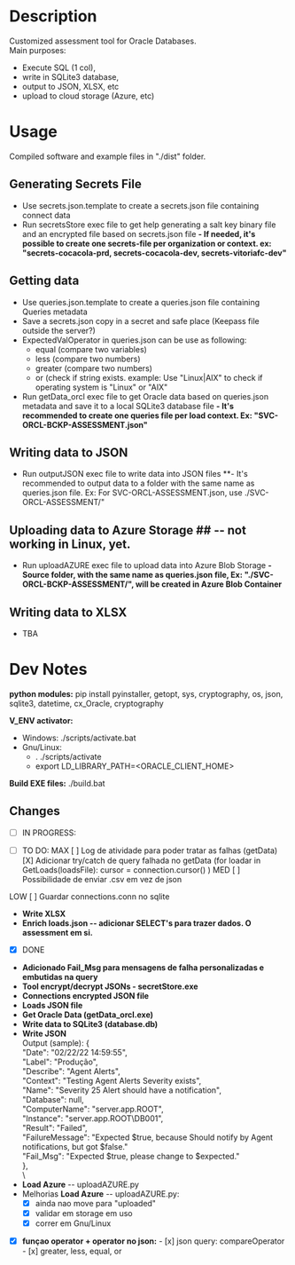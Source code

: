 # Description
Customized assessment tool for Oracle Databases. \
Main purposes:
- Execute SQL (1 col), 
- write in SQLite3 database, 
- output to JSON, XLSX, etc
- upload to cloud storage (Azure, etc)

# Usage #
Compiled software and example files in "./dist" folder.

## Generating Secrets File ##
- Use secrets.json.template to create a secrets.json file containing connect data
- Run secretsStore exec file to get help generating a salt key binary file and an encrypted file based on secrets.json file
**- If needed, it's possible to create one secrets-file per organization or context. ex: "secrets-cocacola-prd, secrets-cocacola-dev, secrets-vitoriafc-dev"**

## Getting data ##
- Use queries.json.template to create a queries.json file containing Queries metadata
- Save a secrets.json copy in a secret and safe place (Keepass file outside the server?)
- ExpectedValOperator in queries.json can be use as following:
	- equal (compare two variables)
	- less (compare two numbers)
	- greater (compare two numbers)
	- or (check if string exists. example: Use "Linux|AIX" to check if operating system is "Linux" or "AIX"
- Run getData_orcl exec file to get Oracle data based on queries.json metadata and save it to a local SQLite3 database file
**- It's recommended to create one queries file per load context. Ex: "SVC-ORCL-BCKP-ASSESSMENT.json"**

## Writing data to JSON ##
- Run outputJSON exec file to write data into JSON files
**- It's recommended to output data to a folder with the same name as queries.json file. Ex: For SVC-ORCL-ASSESSMENT.json, use ./SVC-ORCL-ASSESSMENT/"

## Uploading data to Azure Storage ## -- not working in Linux, yet.
- Run uploadAZURE exec file to upload data into Azure Blob Storage
**- Source folder, with the same name as queries.json file, Ex: "./SVC-ORCL-BCKP-ASSESSMENT/", will be created in Azure Blob Container**


## Writing data to XLSX ##
- TBA

# Dev Notes # 
**python modules:**
pip install pyinstaller, getopt, sys, cryptography, os, json, sqlite3, datetime, cx_Oracle, cryptography

**V_ENV activator:**
- Windows: ./scripts/activate.bat
- Gnu/Linux: 
   - . ./scripts/activate
   - export LD_LIBRARY_PATH=<ORACLE_CLIENT_HOME>

**Build EXE files:**
./build.bat


## Changes ##
- [ ] IN PROGRESS:

- [ ] TO DO:
MAX
   [ ] Log de atividade para poder tratar as falhas (getData)
   [X] Adicionar try/catch de query falhada no getData (for loadar in GetLoads(loadsFile):       cursor = connection.cursor() )
MED
   [ ] Possibilidade de enviar <connections>.csv em vez de json

LOW
   [ ] Guardar connections.conn no sqlite

- **Write XLSX**
- **Enrich loads.json -- adicionar SELECT's para trazer dados. O assessment em si.**

- [x] DONE
- **Adicionado Fail_Msg para mensagens de falha personalizadas e embutidas na query**
- **Tool encrypt/decrypt JSONs - secretStore.exe**
- **Connections encrypted JSON file**
- **Loads JSON file**
- **Get Oracle Data (getData_orcl.exe)**
- **Write data to SQLite3 (database.db)**
- **Write JSON** \
   Output (sample):
    { \
        "Date":  "02/22/22 14:59:55", \
        "Label":  "Produção", \
        "Describe":  "Agent Alerts", \
        "Context":  "Testing Agent Alerts Severity exists", \
        "Name":  "Severity 25 Alert should have a notification", \
        "Database":  null, \
        "ComputerName":  "server.app.ROOT", \
        "Instance":  "server.app.ROOT\\DB001", \
        "Result":  "Failed", \
        "FailureMessage":  "Expected $true, because Should notify by Agent notifications, but got $false." \
        "Fail_Msg":  "Expected $true, please change to $expected." \
}, \
\
- **Load Azure** -- uploadAZURE.py  
- Melhorias **Load Azure** -- uploadAZURE.py:
   - [x] ainda nao move para "uploaded"
   - [x] validar em storage em uso
   - [x] correr em Gnu/Linux

- [x] **funçao operator + operator no json:**
      - [x] json query: compareOperator
      - [x] greater, less, equal, or
